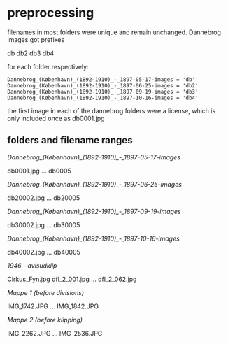 # preprocessing

filenames in most folders were unique and remain unchanged. Dannebrog images got prefixes 

db
db2
db3
db4

for each folder respectively:

```
Dannebrog_(København)_(1892-1910)_-_1897-05-17-images = 'db'
Dannebrog_(København)_(1892-1910)_-_1897-06-25-images = 'db2'
Dannebrog_(København)_(1892-1910)_-_1897-09-19-images = 'db3'
Dannebrog_(København)_(1892-1910)_-_1897-10-16-images = 'db4'
```

the first image in each of the dannebrog folders were a license, which is only included once as db0001.jpg

## folders and filename ranges

_Dannebrog\_(København)\_(1892-1910)\_-\_1897-05-17-images_

db0001.jpg ... db0005

_Dannebrog\_(København)\_(1892-1910)\_-\_1897-06-25-images_ 

db20002.jpg ... db20005

_Dannebrog\_(København)\_(1892-1910)\_-\_1897-09-19-images_

db30002.jpg ... db30005

_Dannebrog\_(København)\_(1892-1910)\_-\_1897-10-16-images_

db40002.jpg ... db40005

_1946 - avisudklip_

Cirkus_Fyn.jpg
dfl_2_001.jpg ... dfl_2_062.jpg

_Mappe 1 (before divisions)_

IMG_1742.JPG ... IMG_1842.JPG

_Mappe 2 (before klipping)_

IMG_2262.JPG ... IMG_2536.JPG
